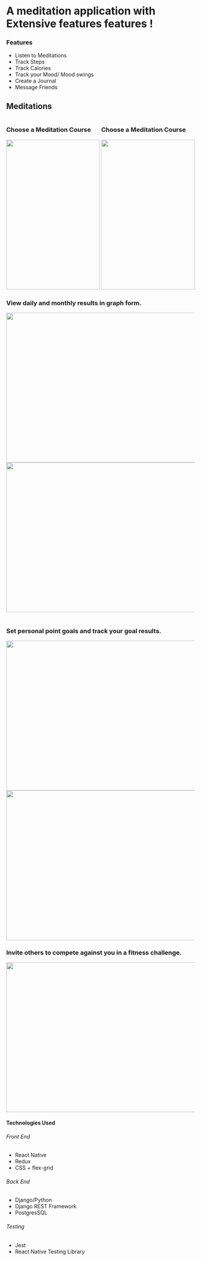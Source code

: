 <h1>A meditation application with Extensive features features !</h1>

<h3> Features</h3>
<ul>
 <li>Listen to Meditations</li>
  <li>Track Steps</li>
  <li>Track Calories</li>
   <li>Track your Mood/ Mood swings</li>
   <li>Create a Journal</li>
   <li>Message Friends</li>
 </ul>


<h2> Meditations </h2>
<div style="display: inline-block;">
<h3> Choose a Meditation Course </h3>
<image src='images/docImages/chooseCourse.png'  width=250 height=400 />
</div>

<div style="display: inline-block;">
<h3> Choose a Meditation Course </h3>
<image src='images/docImages/chooseCourse.png'  width=250 height=400 />
</div>

<h3>View daily and monthly results in graph form. </h3>
<image style={display: "inline-block"} src='images/dailyGraph.png'  width=600 height=400 />
<image src='images/monthlyGraph.png'  width=600 height=400 />
<br> </br>
<h3>Set personal point goals and track your goal results.</h3>
<image src='images/createGoal.png'  width=600 height=400 />
<image src='images/challengeGraph.png' width=600 height=400 />

<h3> Invite others to compete against you in a fitness challenge.</h3>
<image src='images/createChallenge.png' width=600 height=400 />

<h4> Technologies Used </h4>
<h6> Front End </h6>
<ul>
 <li>React Native</li>
 <li>Redux</li>
 <li>CSS + flex-grid</li>
 </ul>
 
 <h6> Back End </h6>
<ul>
 <li>Django/Python</li>
 <li>Django REST Framework</li>
  <li>PostgresSQL</li>
 </ul>
 
<h6>Testing</h6>
<ul>
 <li>Jest</li>
 <li>React Native Testing Library</li>
 </ul>

